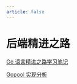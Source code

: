 ```yaml
---
article: false
---
```


# 后端精进之路

[Go 语言精进之路学习笔记](./golang_newbee_getting_better.md)

[Gopool 实现分析](./gopool.md)